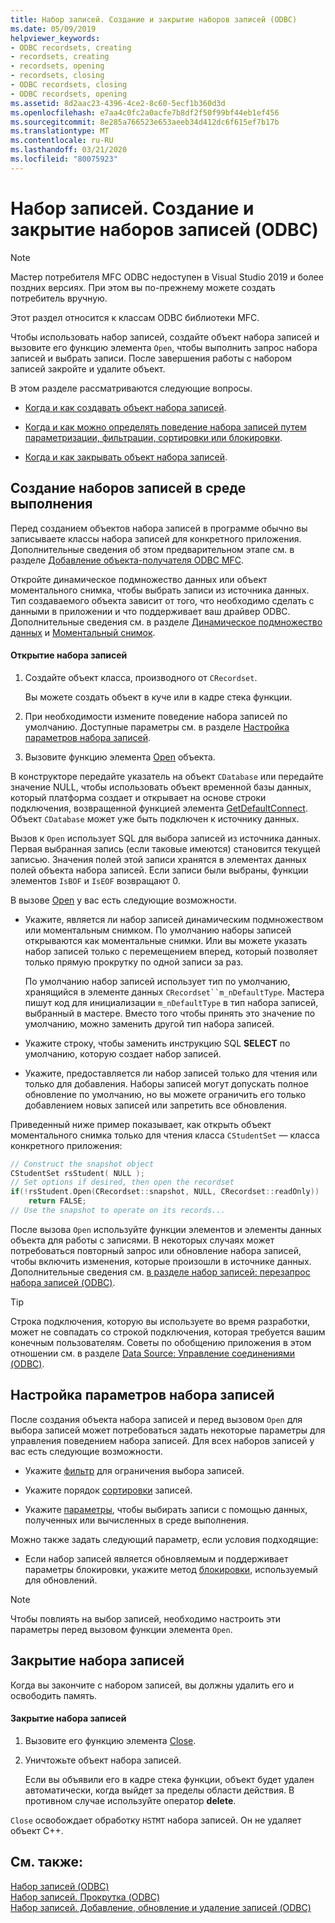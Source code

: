 ```yaml
---
title: Набор записей. Создание и закрытие наборов записей (ODBC)
ms.date: 05/09/2019
helpviewer_keywords:
- ODBC recordsets, creating
- recordsets, creating
- recordsets, opening
- recordsets, closing
- ODBC recordsets, closing
- ODBC recordsets, opening
ms.assetid: 8d2aac23-4396-4ce2-8c60-5ecf1b360d3d
ms.openlocfilehash: e7aa4c0fc2a0acfe7b8df2f50f99bf44eb1ef456
ms.sourcegitcommit: 8e285a766523e653aeeb34d412dc6f615ef7b17b
ms.translationtype: MT
ms.contentlocale: ru-RU
ms.lasthandoff: 03/21/2020
ms.locfileid: "80075923"
---
```

# <a name="recordset-creating-and-closing-recordsets-odbc"></a>Набор записей. Создание и закрытие наборов записей (ODBC)

> [!NOTE]
> Мастер потребителя MFC ODBC недоступен в Visual Studio 2019 и более поздних версиях. При этом вы по-прежнему можете создать потребитель вручную.

Этот раздел относится к классам ODBC библиотеки MFC.

Чтобы использовать набор записей, создайте объект набора записей и вызовите его функцию элемента `Open`, чтобы выполнить запрос набора записей и выбрать записи. После завершения работы с набором записей закройте и удалите объект.

В этом разделе рассматриваются следующие вопросы.

- [Когда и как создавать объект набора записей](#_core_creating_recordsets_at_run_time).

- [Когда и как можно определять поведение набора записей путем параметризации, фильтрации, сортировки или блокировки](#_core_setting_recordset_options).

- [Когда и как закрывать объект набора записей](#_core_closing_a_recordset).

##  <a name="creating-recordsets-at-run-time"></a><a name="_core_creating_recordsets_at_run_time"></a> Создание наборов записей в среде выполнения

Перед созданием объектов набора записей в программе обычно вы записываете классы набора записей для конкретного приложения. Дополнительные сведения об этом предварительном этапе см. в разделе [Добавление объекта-получателя ODBC MFC](../../mfc/reference/adding-an-mfc-odbc-consumer.md).

Откройте динамическое подмножество данных или объект моментального снимка, чтобы выбрать записи из источника данных. Тип создаваемого объекта зависит от того, что необходимо сделать с данными в приложении и что поддерживает ваш драйвер ODBC. Дополнительные сведения см. в разделе [Динамическое подмножество данных](../../data/odbc/dynaset.md) и [Моментальный снимок](../../data/odbc/snapshot.md).

#### <a name="to-open-a-recordset"></a>Открытие набора записей

1. Создайте объект класса, производного от `CRecordset`.

   Вы можете создать объект в куче или в кадре стека функции.

1. При необходимости измените поведение набора записей по умолчанию. Доступные параметры см. в разделе [Настройка параметров набора записей](#_core_setting_recordset_options).

1. Вызовите функцию элемента [Open](../../mfc/reference/crecordset-class.md#open) объекта.

В конструкторе передайте указатель на объект `CDatabase` или передайте значение NULL, чтобы использовать объект временной базы данных, который платформа создает и открывает на основе строки подключения, возвращенной функцией элемента [GetDefaultConnect](../../mfc/reference/crecordset-class.md#getdefaultconnect). Объект `CDatabase` может уже быть подключен к источнику данных.

Вызов к `Open` использует SQL для выбора записей из источника данных. Первая выбранная запись (если таковые имеются) становится текущей записью. Значения полей этой записи хранятся в элементах данных полей объекта набора записей. Если записи были выбраны, функции элементов `IsBOF` и `IsEOF` возвращают 0.

В вызове [Open](../../mfc/reference/crecordset-class.md#open) у вас есть следующие возможности.

- Укажите, является ли набор записей динамическим подмножеством или моментальным снимком. По умолчанию наборы записей открываются как моментальные снимки. Или вы можете указать набор записей только с перемещением вперед, который позволяет только прямую прокрутку по одной записи за раз.

   По умолчанию набор записей использует тип по умолчанию, хранящийся в элементе данных `CRecordset``m_nDefaultType`. Мастера пишут код для инициализации `m_nDefaultType` в тип набора записей, выбранный в мастере. Вместо того чтобы принять это значение по умолчанию, можно заменить другой тип набора записей.

- Укажите строку, чтобы заменить инструкцию SQL **SELECT** по умолчанию, которую создает набор записей.

- Укажите, предоставляется ли набор записей только для чтения или только для добавления. Наборы записей могут допускать полное обновление по умолчанию, но вы можете ограничить его только добавлением новых записей или запретить все обновления.

Приведенный ниже пример показывает, как открыть объект моментального снимка только для чтения класса `CStudentSet` — класса конкретного приложения:

```cpp
// Construct the snapshot object
CStudentSet rsStudent( NULL );
// Set options if desired, then open the recordset
if(!rsStudent.Open(CRecordset::snapshot, NULL, CRecordset::readOnly))
    return FALSE;
// Use the snapshot to operate on its records...
```

После вызова `Open` используйте функции элементов и элементы данных объекта для работы с записями. В некоторых случаях может потребоваться повторный запрос или обновление набора записей, чтобы включить изменения, которые произошли в источнике данных. Дополнительные сведения см. [в разделе набор записей: перезапрос набора записей (ODBC)](../../data/odbc/recordset-requerying-a-recordset-odbc.md).

> [!TIP]
>  Строка подключения, которую вы используете во время разработки, может не совпадать со строкой подключения, которая требуется вашим конечным пользователям. Советы по обобщению приложения в этом отношении см. в разделе [Data Source: Управление соединениями (ODBC)](../../data/odbc/data-source-managing-connections-odbc.md).

##  <a name="setting-recordset-options"></a><a name="_core_setting_recordset_options"></a> Настройка параметров набора записей

После создания объекта набора записей и перед вызовом `Open` для выбора записей может потребоваться задать некоторые параметры для управления поведением набора записей. Для всех наборов записей у вас есть следующие возможности.

- Укажите [фильтр](../../data/odbc/recordset-filtering-records-odbc.md) для ограничения выбора записей.

- Укажите порядок [сортировки](../../data/odbc/recordset-sorting-records-odbc.md) записей.

- Укажите [параметры](../../data/odbc/recordset-parameterizing-a-recordset-odbc.md), чтобы выбирать записи с помощью данных, полученных или вычисленных в среде выполнения.

Можно также задать следующий параметр, если условия подходящие:

- Если набор записей является обновляемым и поддерживает параметры блокировки, укажите метод [блокировки](../../data/odbc/recordset-locking-records-odbc.md), используемый для обновлений.

> [!NOTE]
>  Чтобы повлиять на выбор записей, необходимо настроить эти параметры перед вызовом функции элемента `Open`.

##  <a name="closing-a-recordset"></a><a name="_core_closing_a_recordset"></a> Закрытие набора записей

Когда вы закончите с набором записей, вы должны удалить его и освободить память.

#### <a name="to-close-a-recordset"></a>Закрытие набора записей

1. Вызовите его функцию элемента [Close](../../mfc/reference/crecordset-class.md#close).

1. Уничтожьте объект набора записей.

   Если вы объявили его в кадре стека функции, объект будет удален автоматически, когда выйдет за пределы области действия. В противном случае используйте оператор **delete**.

`Close` освобождает обработку `HSTMT` набора записей. Он не удаляет объект C++.

## <a name="see-also"></a>См. также:

[Набор записей (ODBC)](../../data/odbc/recordset-odbc.md)<br/>
[Набор записей. Прокрутка (ODBC)](../../data/odbc/recordset-scrolling-odbc.md)<br/>
[Набор записей. Добавление, обновление и удаление записей (ODBC)](../../data/odbc/recordset-adding-updating-and-deleting-records-odbc.md)